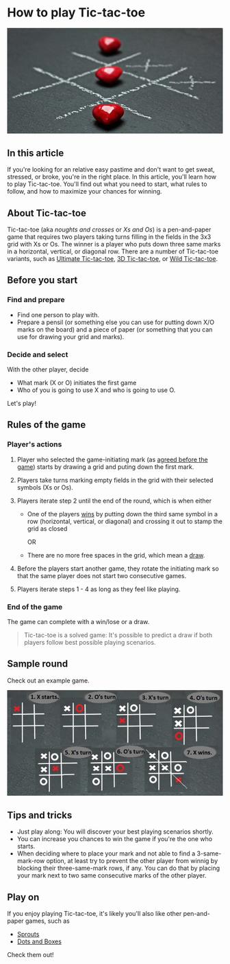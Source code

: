 # How to play Tic-tac-toe

![ttt](ttt.jpg)

## In this article

If you're looking for an relative easy pastime and don't want to get sweat, stressed, or broke, you're in the right place. In this article, you'll learn how to play Tic-tac-toe. You'll find out what you need to start, what rules to follow, and how to maximize your chances for winning.

## About Tic-tac-toe

Tic-tac-toe (aka *noughts and crosses* or *Xs and Os*) is a pen-and-paper game that requires two players taking turns filling in the fields in the 3x3 grid with Xs or Os. The winner is a player who puts down three same marks in a horizontal, vertical, or diagonal row. There are a number of Tic-tac-toe variants, such as [Ultimate Tic-tac-toe](https://en.wikipedia.org/wiki/Ultimate_tic-tac-toe), [3D Tic-tac-toe](https://en.wikipedia.org/wiki/3D_tic-tac-toe), or [Wild Tic-tac-toe](https://en.wikipedia.org/wiki/Wild_tic-tac-toe).

## Before you start

### Find and prepare

* Find one person to play with.
* Prepare a pensil (or something else you can use for putting down X/O marks on the board) and a piece of paper (or something that you can use for drawing your grid and marks).

### Decide and select

With the other player, decide

* What mark (X or O) initiates the first game
* Who of you is going to use X and who is going to use O.

Let's play!

## Rules of the game

### Player's actions

1. Player who selected the game-initiating mark (as [agreed before the game](#decide-and-select)) starts by drawing a grid and puting down the first mark.
2. Players take turns marking empty fields in the grid with their selected symbols (Xs or Os).
3. Players iterate step 2 until the end of the round, which is when either

   * One of the players [wins](#end-of-the-game) by putting down the third same symbol in a row (horizontal, vertical, or diagonal) and crossing it out to stamp the grid as closed
     
     OR
     
   * There are no more free spaces in the grid, which mean a [draw](#end-of-the-game).

4. Before the players start another game, they rotate the initiating mark so that the same player does not start two consecutive games.
5. Players iterate steps 1 - 4 as long as they feel like playing.

### End of the game

The game can complete with a win/lose or a draw.

> Tic-tac-toe is a solved game: It's possible to predict a draw if both players follow best possible playing scenarios.

## Sample round

Check out an example game.

![example](tttt.jpg)

## Tips and tricks

* Just play along: You will discover your best playing scenarios shortly.
* You can increase you chances to win the game if you're the one who starts.
* When deciding where to place your mark and not able to find a 3-same-mark-row option, at least try to prevent the other player from winnig by blocking their three-same-mark rows, if any. You can do that by placing your mark next to two same consecutive marks of the other player.

## Play on

If you enjoy playing Tic-tac-toe, it's likely you'll also like other pen-and-paper games, such as

* [Sprouts](https://en.wikipedia.org/wiki/Sprouts_(game))
* [Dots and Boxes](https://en.wikipedia.org/wiki/Dots_and_Boxes)

Check them out!
